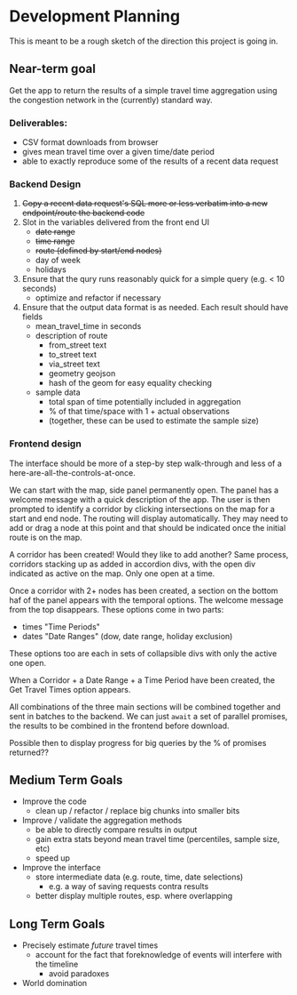 # Development Planning
This is meant to be a rough sketch of the direction this project is going in. 

## Near-term goal
Get the app to return the results of a simple travel time aggregation using the congestion network in the (currently) standard way.

### Deliverables:
* CSV format downloads from browser
* gives mean travel time over a given time/date period
* able to exactly reproduce some of the results of a recent data request

### Backend Design
1. ~~Copy a recent data request's SQL more or less verbatim into a new endpoint/route the backend code~~
2. Slot in the variables delivered from the front end UI
    * ~~date range~~
    * ~~time range~~
    * ~~route (defined by start/end nodes)~~
    * day of week
    * holidays
3. Ensure that the qury runs reasonably quick for a simple query (e.g. < 10 seconds)
    * optimize and refactor if necessary
4. Ensure that the output data format is as needed. Each result should have fields
    * mean_travel_time in seconds
    * description of route
        * from_street text
        * to_street text
        * via_street text
        * geometry geojson
        * hash of the geom for easy equality checking
    * sample data
        * total span of time potentially included in aggregation
        * % of that time/space with 1 + actual observations
        * (together, these can be used to estimate the sample size)

### Frontend design
The interface should be more of a step-by step walk-through and less of a here-are-all-the-controls-at-once.

We can start with the map, side panel permanently open. The panel has a welcome message with a quick description of the app. 
The user is then prompted to identify a corridor by clicking intersections on the map for a start and end node. The routing will display automatically. They may need to add or drag a node at this point and that should be indicated once the initial route is on the map. 

A corridor has been created! Would they like to add another? Same process, corridors stacking up as added in accordion divs, with the open div indicated as active on the map. Only one open at a time. 

Once a corridor with 2+ nodes has been created, a section on the bottom haf of the panel appears with the temporal options. The welcome message from the top disappears. These options come in two parts:
* times "Time Periods"
* dates "Date Ranges" (dow, date range, holiday exclusion)

These options too are each in sets of collapsible divs with only the active one open.

When a Corridor + a Date Range + a Time Period have been created, the Get Travel Times option appears.

All combinations of the three main sections will be combined together and sent in batches to the backend. We can just `await` a set of parallel promises, the results to be combined in the frontend before download.

Possible then to display progress for big queries by the % of promises returned??

## Medium Term Goals
* Improve the code
    * clean up / refactor / replace big chunks into smaller bits
* Improve / validate the aggregation methods
    * be able to directly compare results in output
    * gain extra stats beyond mean travel time (percentiles, sample size, etc)
    * speed up
* Improve the interface
    * store intermediate data (e.g. route, time, date selections)
        * e.g. a way of saving requests contra results
    * better display multiple routes, esp. where overlapping

## Long Term Goals
* Precisely estimate _future_ travel times
    * account for the fact that foreknowledge of events will interfere with the timeline
        * avoid paradoxes
* World domination

